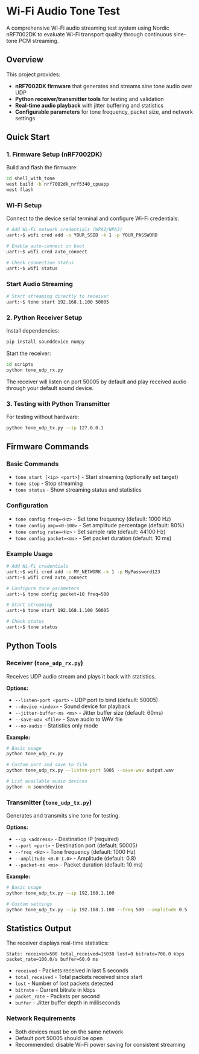 # Wi-Fi Audio Tone Test

A comprehensive Wi-Fi audio streaming test system using Nordic nRF7002DK to evaluate Wi-Fi transport quality through continuous sine-tone PCM streaming.

## Overview

This project provides:
- **nRF7002DK firmware** that generates and streams sine tone audio over UDP
- **Python receiver/transmitter tools** for testing and validation
- **Real-time audio playback** with jitter buffering and statistics
- **Configurable parameters** for tone frequency, packet size, and network settings

## Quick Start

### 1. Firmware Setup (nRF7002DK)

Build and flash the firmware:
```bash
cd shell_with_tone
west build -b nrf7002dk_nrf5340_cpuapp
west flash
```

### Wi-Fi Setup
Connect to the device serial terminal and configure Wi-Fi credentials:
```bash
# Add Wi-Fi network credentials (WPA2/WPA3)
uart:~$ wifi cred add -s YOUR_SSID -k 1 -p YOUR_PASSWORD

# Enable auto-connect on boot
uart:~$ wifi cred auto_connect

# Check connection status
uart:~$ wifi status
```

### Start Audio Streaming
```bash
# Start streaming directly to receiver
uart:~$ tone start 192.168.1.100 50005
```

### 2. Python Receiver Setup

Install dependencies:
```bash
pip install sounddevice numpy
```

Start the receiver:
```bash
cd scripts
python tone_udp_rx.py
```

The receiver will listen on port 50005 by default and play received audio through your default sound device.

### 3. Testing with Python Transmitter

For testing without hardware:
```bash
python tone_udp_tx.py --ip 127.0.0.1
```

## Firmware Commands

### Basic Commands
- `tone start [<ip> <port>]` - Start streaming (optionally set target)
- `tone stop` - Stop streaming
- `tone status` - Show streaming status and statistics

### Configuration
- `tone config freq=<Hz>` - Set tone frequency (default: 1000 Hz)
- `tone config amp=<0-100>` - Set amplitude percentage (default: 80%)
- `tone config rate=<Hz>` - Set sample rate (default: 44100 Hz)
- `tone config packet=<ms>` - Set packet duration (default: 10 ms)

### Example Usage
```bash
# Add Wi-Fi credentials
uart:~$ wifi cred add -s MY_NETWORK -k 1 -p MyPassword123
uart:~$ wifi cred auto_connect

# Configure tone parameters
uart:~$ tone config packet=10 freq=500

# Start streaming
uart:~$ tone start 192.168.1.100 50005

# Check status
uart:~$ tone status
```

## Python Tools

### Receiver (`tone_udp_rx.py`)
Receives UDP audio stream and plays it back with statistics.

**Options:**
- `--listen-port <port>` - UDP port to bind (default: 50005)
- `--device <index>` - Sound device for playback
- `--jitter-buffer-ms <ms>` - Jitter buffer size (default: 60ms)
- `--save-wav <file>` - Save audio to WAV file
- `--no-audio` - Statistics only mode

**Example:**
```bash
# Basic usage
python tone_udp_rx.py

# Custom port and save to file
python tone_udp_rx.py --listen-port 5005 --save-wav output.wav

# List available audio devices
python -m sounddevice
```

### Transmitter (`tone_udp_tx.py`)
Generates and transmits sine tone for testing.

**Options:**
- `--ip <address>` - Destination IP (required)
- `--port <port>` - Destination port (default: 50005)
- `--freq <Hz>` - Tone frequency (default: 1000 Hz)
- `--amplitude <0.0-1.0>` - Amplitude (default: 0.8)
- `--packet-ms <ms>` - Packet duration (default: 10 ms)

**Example:**
```bash
# Basic usage
python tone_udp_tx.py --ip 192.168.1.100

# Custom settings
python tone_udp_tx.py --ip 192.168.1.100 --freq 500 --amplitude 0.5
```

## Statistics Output

The receiver displays real-time statistics:
```
Stats: received=500 total_received=15038 lost=0 bitrate=706.0 kbps packet_rate=100.0/s buffer=60.0 ms
```

- `received` - Packets received in last 5 seconds
- `total_received` - Total packets received since start
- `lost` - Number of lost packets detected
- `bitrate` - Current bitrate in kbps
- `packet_rate` - Packets per second
- `buffer` - Jitter buffer depth in milliseconds

### Network Requirements
- Both devices must be on the same network
- Default port 50005 should be open
- Recommended: disable Wi-Fi power saving for consistent streaming
